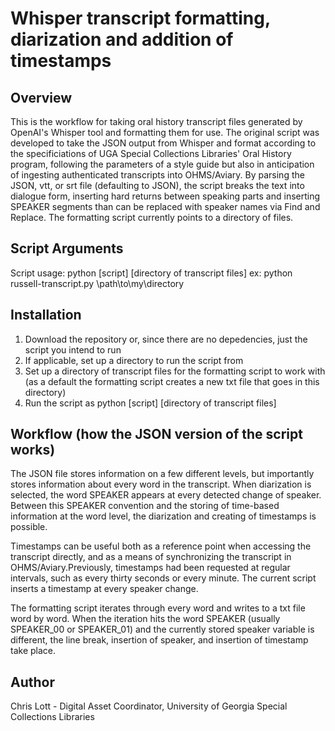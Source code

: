 # Whisper transcript formatting, diarization and addition of timestamps 
## Overview
This is the workflow for taking oral history transcript files generated by OpenAI's Whisper tool and formatting them for use. The original script was developed to take the JSON output from Whisper and format according to the specificiations of UGA Special Collections Libraries' Oral History program, following the parameters of a style guide but also in anticipation of ingesting authenticated transcripts into OHMS/Aviary. By parsing the JSON, vtt, or srt file (defaulting to JSON), the script breaks the text into dialogue form, inserting hard returns between speaking parts and inserting SPEAKER segments than can be replaced with speaker names via Find and Replace. The formatting script currently points to a directory of files. 
## Script Arguments
Script usage: python [script] [directory of transcript files]
ex: python russell-transcript.py \path\to\my\directory
## Installation
1. Download the repository or, since there are no depedencies, just the script you intend to run
2. If applicable, set up a directory to run the script from
3. Set up a directory of transcript files for the formatting script to work with (as a default the formatting script creates a new txt file that goes in this directory)
4. Run the script as python [script] [directory of transcript files]
## Workflow (how the JSON version of the script works)
The JSON file stores information on a few different levels, but importantly stores information about every word in the transcript. When diarization is selected, the word SPEAKER appears at every detected change of speaker. Between this SPEAKER convention and the storing of time-based information at the word level, the diarization and creating of timestamps is possible. 

Timestamps can be useful both as a reference point when accessing the transcript directly, and as a means of synchronizing the transcript in OHMS/Aviary.Previously, timestamps had been requested at regular intervals, such as every thirty seconds or every minute. The current script inserts a timestamp at every speaker change. 

The formatting script iterates through every word and writes to a txt file word by word. When the iteration hits the word SPEAKER (usually SPEAKER_00 or SPEAKER_01) and the currently stored speaker variable is different, the line break, insertion of speaker, and insertion of timestamp take place.
## Author
Chris Lott - Digital Asset Coordinator, University of Georgia Special Collections Libraries
